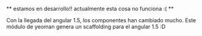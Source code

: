 ** estamos en desarrollo!! actualmente esta cosa no funciona :( **

Con la llegada del angular 1.5, los componentes han cambiado mucho. Este módulo de yeoman genera un scaffolding para el angular 1.5 :D